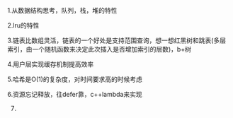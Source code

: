 1.从数据结构思考，队列，栈，堆的特性

2.lru的特性

3.链表比数组灵活，链表的一个好处是支持范围查询，想一想红黑树和跳表(多层索引，由一个随机函数来决定此次插入是否增加索引的层数)，b+树

4.用户层实现缓存机制提高效率

5.哈希是O(1)的复杂度，对时间要求高的时候考虑

6.资源忘记释放，往defer靠，c++lambda来实现

7.